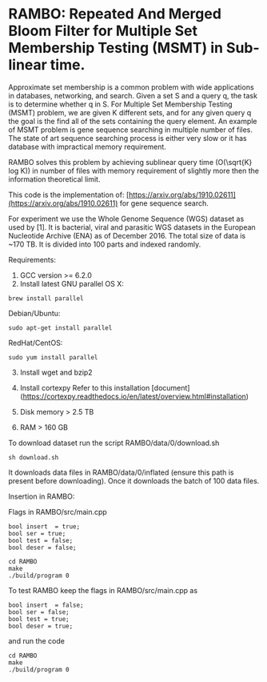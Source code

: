 # RAMBO: Repeated And Merged Bloom Filter for Multiple Set Membership Testing (MSMT) in Sub-linear time.

Approximate set membership is a common problem with wide applications in databases, networking, and search. 
Given a set S and a query q, the task is to determine whether q in S. For Multiple Set Membership Testing (MSMT) problem, 
we are given K different sets, and for any given query q the goal is the find all of the sets containing the query element. 
An example of MSMT problem is gene sequence searching in multiple number of files. The state of art sequence searching process 
is either very slow or it has database with impractical memory requirement. 

RAMBO solves this problem by achieving sublinear query time (O(\sqrt{K} log K)) in number of files with memory requirement 
of slightly more then the information theoretical limit. 

This code is the implementation of: 
[https://arxiv.org/abs/1910.02611](https://arxiv.org/abs/1910.02611)
for gene sequence search.

For experiment we use  the  Whole Genome Sequence (WGS) dataset as  used by [1].  It  is  bacterial,  viral  and
parasitic WGS datasets in the European Nucleotide Archive (ENA) as of December 2016. The total size of data is ~170 TB. It is divided into 100 parts and indexed randomly. 

Requirements:
1) GCC version >= 6.2.0
2) Install latest GNU parallel
OS X:
```
brew install parallel
```
Debian/Ubuntu:
```
sudo apt-get install parallel
```

RedHat/CentOS:
```
sudo yum install parallel
```
3) Install wget and bzip2
4) Install cortexpy
Refer to this installation [document] (https://cortexpy.readthedocs.io/en/latest/overview.html#installation)

5) Disk memory > 2.5 TB
6) RAM > 160 GB

To download dataset run the script RAMBO/data/0/download.sh 
```
sh download.sh
```
It downloads data files in RAMBO/data/0/inflated (ensure this path is present before downloading). Once it downloads the batch of 100 data files. 

Insertion in RAMBO:

Flags in RAMBO/src/main.cpp 
```
bool insert  = true;
bool ser = true;
bool test = false;
bool deser = false;
```
```
cd RAMBO
make
./build/program 0
```
To test RAMBO keep the flags in RAMBO/src/main.cpp as

```
bool insert  = false;
bool ser = false;
bool test = true;
bool deser = true;
```
and run the code
```
cd RAMBO
make
./build/program 0
```

